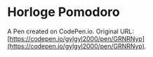 # Horloge Pomodoro

A Pen created on CodePen.io. Original URL: [https://codepen.io/gylgyl2000/pen/GRNRNyp](https://codepen.io/gylgyl2000/pen/GRNRNyp).


